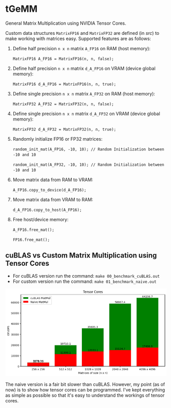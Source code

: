 # tGeMM
General Matrix Multiplication using NVIDIA Tensor Cores. 

Custom data structures `MatrixFP16` and `MatrixFP32` are defined (in *src*) to make working with matrices easy. Supported features are as follows:
1. Define half precision `n x n` matrix `A_FP16` on RAM (host memory):
    
    `MatrixFP16 A_FP16 = MatrixFP16(n, n, false);`

2. Define half precision `n x n` matrix `d_A_FP16` on VRAM (device global memory):
    
    `MatrixFP16 d_A_FP16 = MatrixFP16(n, n, true);`

3. Define single precision `n x n` matrix `A_FP32` on RAM (host memory):
    
    `MatrixFP32 A_FP32 = MatrixFP32(n, n, false);`

4. Define single precision `n x n` matrix `d_A_FP32` on VRAM (device global memory):
    
    `MatrixFP32 d_A_FP32 = MatrixFP32(n, n, true);`

3. Randomly initialize FP16 or FP32 matrices:
    
    `random_init_mat(A_FP16, -10, 10); // Random Initialization between -10 and 10`
    
    `random_init_mat(A_FP32, -10, 10); // Random Initialization between -10 and 10`

4. Move matrix data from RAM to VRAM:
    
    `A_FP16.copy_to_device(d_A_FP16);`

5. Move matrix data from VRAM to RAM:
    
    `d_A_FP16.copy_to_host(A_FP16);`

6. Free host/device memory:
    
    `A_FP16.free_mat();`
    
    `FP16.free_mat();`

## cuBLAS vs Custom Matrix Multiplication using Tensor Cores

- For cuBLAS version run the command: `make 00_benchmark_cuBLAS.out`
- For custom version run the command: `make 01_benchmark_naive.out`

![benchmark](txt_benchmarks/Benchmark.png)

The naive version is a fair bit slower than cuBLAS. However, my point (as of now) is to show how tensor cores can be programmed. I've kept everything as simple as possible so that it's easy to understand the workings of tensor cores.